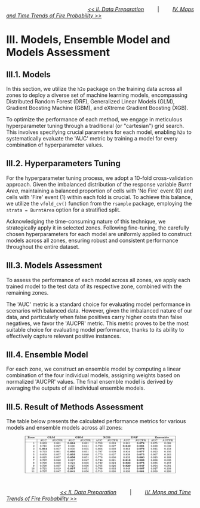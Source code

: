 &emsp;&emsp;&emsp;&emsp;&emsp;&emsp;&emsp;&emsp;&emsp;&emsp;
&emsp;&emsp;&emsp;&emsp;&emsp;
[*<< II. Data Preparation*](../2_data_preparation/README.md) 
&emsp;&emsp; | &emsp;&emsp;
[*IV. Maps and Time Trends of Fire Probability >>*](../README.md#iv-maps-and-time-trends-of-fire-probability)

#

# III. Models, Ensemble Model and Models Assessment

## III.1. Models

In this section, we utilize the $\texttt{h2o}$ package on the training data across all zones to deploy a diverse set of machine learning models, encompassing Distributed Random Forest (DRF), Generalized Linear Models (GLM), Gradient Boosting Machine (GBM), and eXtreme Gradient Boosting (XGB).

To optimize the performance of each method, we engage in meticulous hyperparameter tuning through a traditional (or "cartesian") grid search. This involves specifying crucial parameters for each model, enabling $\texttt{h2o}$ to systematically evaluate the 'AUC' metric by training a model for every combination of hyperparameter values.

##  III.2. Hyperparameters Tuning

For the hyperparameter tuning process, we adopt a 10-fold cross-validation approach. Given the imbalanced distribution of the response variable *Burnt Area*, maintaining a balanced proportion of cells with 'No Fire' event (0) and cells with 'Fire' event (1) within each fold is crucial. To achieve this balance, we utilize the `vfold_cv()` function from the $\texttt{rsample}$ package, employing the `strata = BurntArea` option for a stratified split.

Acknowledging the time-consuming nature of this technique, we strategically apply it in selected zones. Following fine-tuning, the carefully chosen hyperparameters for each model are uniformly applied to construct models across all zones, ensuring robust and consistent performance throughout the entire dataset.

## III.3. Models Assessment

To assess the performance of each model across all zones, we apply each trained model to the test data of its respective zone, combined with the remaining zones.

The 'AUC' metric is a standard choice for evaluating model performance in scenarios with balanced data. However, given the imbalanced nature of our data, and particularly when false positives carry higher costs than false negatives, we favor the 'AUCPR' metric. This metric proves to be the most suitable choice for evaluating model performance, thanks to its ability to effectively capture relevant positive instances.

## III.4. Ensemble Model

For each zone, we construct an ensemble model by computing a linear combination of the four individual models, assigning weights based on normalized 'AUCPR' values. The final ensemble model is derived by averaging the outputs of all individual ensemble models.

## III.5. Result of Methods Assessment

The table below presents the calculated performance metrics for various models and ensemble models across all zones:

<p align="center">
  <img src="img/AUC_AUCPR.png"  width="80%" />
</p>

#

&emsp;&emsp;&emsp;&emsp;&emsp;&emsp;&emsp;&emsp;&emsp;&emsp;
[*<< II. Data Preparation*](../2_data_preparation/README.md) 
&emsp;&emsp; | &emsp;&emsp;
[*IV. Maps and Time Trends of Fire Probability >>*](../README.md#iv-maps-and-time-trends-of-fire-probability)